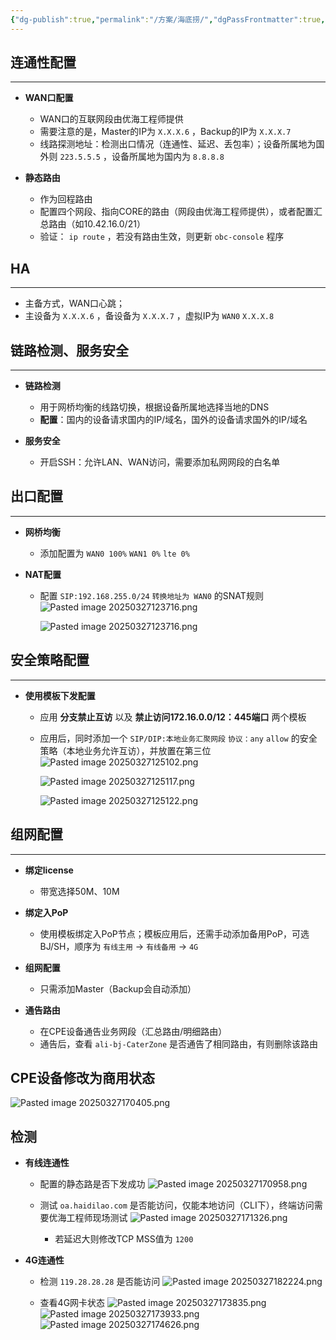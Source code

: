 ```yaml
---
{"dg-publish":true,"permalink":"/方案/海底捞/","dgPassFrontmatter":true,"created":"2025-03-25T10:25:51.521+08:00","updated":"2025-03-27T18:22:32.436+08:00"}
---
```



## 连通性配置
---
- **WAN口配置**
	- WAN口的互联网段由优海工程师提供
	- 需要注意的是，Master的IP为 `X.X.X.6` ，Backup的IP为 `X.X.X.7` 
	- 线路探测地址：检测出口情况（连通性、延迟、丢包率）；设备所属地为国外则 `223.5.5.5`  ，设备所属地为国内为 `8.8.8.8`
	  
- **静态路由**
	- 作为回程路由
	- 配置四个网段、指向CORE的路由（网段由优海工程师提供），或者配置汇总路由（如10.42.16.0/21）
	- 验证： `ip route` ，若没有路由生效，则更新 `obc-console` 程序


## HA
---
- 主备方式，WAN口心跳；
- 主设备为 `X.X.X.6` ，备设备为 `X.X.X.7` ，虚拟IP为 `WAN0`  `X.X.X.8` 



## 链路检测、服务安全
---
- **链路检测**
	- 用于网桥均衡的线路切换，根据设备所属地选择当地的DNS
	- **配置**：国内的设备请求国内的IP/域名，国外的设备请求国外的IP/域名
	  
- **服务安全**
	- 开启SSH：允许LAN、WAN访问，需要添加私网网段的白名单


## 出口配置
---
- **网桥均衡**
	- 添加配置为 `WAN0 100%` `WAN1 0%` `lte 0%`
	  
- **NAT配置**
	- 配置 `SIP:192.168.255.0/24` `转换地址为 WAN0` 的SNAT规则
	  ![Pasted image 20250327123716.png](/img/user/%E6%96%B9%E6%A1%88/attachments/Pasted%20image%2020250327123716.png)
	  
	  ![Pasted image 20250327123716.png](/img/user/%E6%96%B9%E6%A1%88/attachments/Pasted%20image%2020250327123716.png)




## 安全策略配置
---
- **使用模板下发配置**
	- 应用 **分支禁止互访** 以及 **禁止访问172.16.0.0/12：445端口** 两个模板
	- 应用后，同时添加一个 `SIP/DIP:本地业务汇聚网段` `协议：any` `allow` 的安全策略（本地业务允许互访），并放置在第三位
	  ![Pasted image 20250327125102.png](/img/user/%E6%96%B9%E6%A1%88/attachments/Pasted%20image%2020250327125102.png)
	  
	  ![Pasted image 20250327125117.png](/img/user/%E6%96%B9%E6%A1%88/attachments/Pasted%20image%2020250327125117.png)
	  
	  ![Pasted image 20250327125122.png](/img/user/%E6%96%B9%E6%A1%88/attachments/Pasted%20image%2020250327125122.png)
	  



## 组网配置
---

- **绑定license**
	- 带宽选择50M、10M
	  
- **绑定入PoP**
	- 使用模板绑定入PoP节点；模板应用后，还需手动添加备用PoP，可选BJ/SH，顺序为 `有线主用` -> `有线备用` -> `4G`
	  
- **组网配置**
	- 只需添加Master（Backup会自动添加）
	  
	  
- **通告路由**
	- 在CPE设备通告业务网段（汇总路由/明细路由）
	- 通告后，查看 `ali-bj-CaterZone` 是否通告了相同路由，有则删除该路由
	  

## CPE设备修改为商用状态

![Pasted image 20250327170405.png](/img/user/%E6%96%B9%E6%A1%88/attachments/Pasted%20image%2020250327170405.png)

## 检测

- **有线连通性**
	- 配置的静态路是否下发成功
	  ![Pasted image 20250327170958.png](/img/user/%E6%96%B9%E6%A1%88/attachments/Pasted%20image%2020250327170958.png)
	- 测试 `oa.haidilao.com` 是否能访问，仅能本地访问（CLI下），终端访问需要优海工程师现场测试
	  ![Pasted image 20250327171326.png](/img/user/%E6%96%B9%E6%A1%88/attachments/Pasted%20image%2020250327171326.png)
	  
	  - 若延迟大则修改TCP MSS值为 `1200`
	    
- **4G连通性**
	- 检测 `119.28.28.28` 是否能访问
	  ![Pasted image 20250327182224.png](/img/user/%E6%96%B9%E6%A1%88/attachments/Pasted%20image%2020250327182224.png)
	  
	- 查看4G网卡状态
	  ![Pasted image 20250327173835.png](/img/user/%E6%96%B9%E6%A1%88/attachments/Pasted%20image%2020250327173835.png)
	  ![Pasted image 20250327173933.png](/img/user/%E6%96%B9%E6%A1%88/attachments/Pasted%20image%2020250327173933.png)
	  ![Pasted image 20250327174626.png](/img/user/%E6%96%B9%E6%A1%88/attachments/Pasted%20image%2020250327174626.png)
	  
	  
	  
	  
	  
	  
	  
	  


